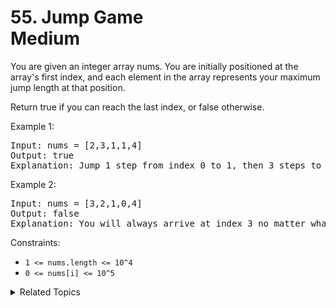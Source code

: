 # 55. Jump Game<br> Medium

You are given an integer array nums. You are initially positioned at the array's first index, and each element in the array represents your maximum jump length at that position.

Return true if you can reach the last index, or false otherwise.

Example 1:

<pre>
Input: nums = [2,3,1,1,4]
Output: true
Explanation: Jump 1 step from index 0 to 1, then 3 steps to the last index.
</pre>

Example 2:

<pre>
Input: nums = [3,2,1,0,4]
Output: false
Explanation: You will always arrive at index 3 no matter what. Its maximum jump length is 0, which makes it impossible to reach the last index.
</pre>

Constraints:

- `1 <= nums.length <= 10^4`
- `0 <= nums[i] <= 10^5`

<details>

<summary> Related Topics </summary>

-   `Dynamic Programming`

</details>